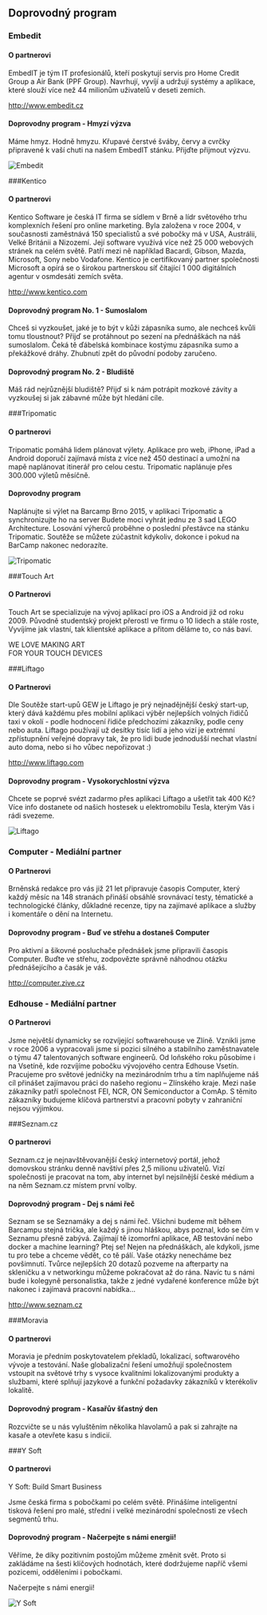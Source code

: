 Doprovodný program
------------------

### Embedit
#### O partnerovi
EmbedIT je tým IT profesionálů, kteří poskytují servis pro Home Credit Group a Air Bank (PPF Group). Navrhují, vyvíjí a udržují systémy a aplikace, které slouží více než 44 milionům uživatelů v deseti zemích. 

<http://www.embedit.cz>

#### Doprovodny program - Hmyzí výzva
Máme hmyz. Hodně hmyzu. Křupavé čerstvé šváby, červy a cvrčky připravené k vaší chuti na našem EmbedIT stánku. Přijďte přijmout výzvu.

<img src="/static/img/extra/2015/embedit.jpg" alt="Embedit" style="max-width:100%"/>

###Kentico
#### O partnerovi
Kentico Software je česká IT firma se sídlem v Brně a lídr světového trhu komplexních řešení pro online marketing. Byla založena v roce 2004, v současnosti zaměstnává 150 specialistů a své pobočky má v USA, Austrálii, Velké Británii a Nizozemí. Její software využívá více než 25 000 webových stránek na celém světě. Patří mezi ně například Bacardi, Gibson, Mazda, Microsoft, Sony nebo Vodafone. Kentico je certifikovaný partner společnosti Microsoft a opírá se o širokou partnerskou síť čítající 1 000 digitálních agentur v osmdesáti zemích světa. 

<http://www.kentico.com>

#### Doprovodný program No. 1 - Sumoslalom 
Chceš si vyzkoušet, jaké je to být v kůži zápasníka sumo, ale nechceš kvůli tomu tloustnout? Přijď se protáhnout po sezení na přednáškách na náš sumoslalom. Čeká tě ďábelská kombinace kostýmu zápasníka sumo a překážkové dráhy. Zhubnutí zpět do původní podoby zaručeno.

#### Doprovodný program No. 2 - Bludiště 
Máš rád nejrůznější bludiště? Přijď si k nám potrápit mozkové závity a vyzkoušej si jak zábavné může být hledání cíle.

###Tripomatic
#### O partnerovi
Tripomatic pomáhá lidem plánovat výlety. Aplikace pro web, iPhone, iPad a Android doporučí zajímavá místa z více než 450 destinací a umožní na mapě naplánovat itinerář pro celou cestu. Tripomatic naplánuje přes 300.000 výletů měsíčně.

#### Doprovodny program
Naplánujte si výlet na Barcamp Brno 2015, v aplikaci Tripomatic a synchronizujte ho na server Budete moci vyhrát jednu ze 3 sad LEGO Architecture. Losování výherců proběhne o poslední přestávce na stánku Tripomatic. Soutěže se můžete zúčastnit kdykoliv, dokonce i pokud na BarCamp nakonec nedorazíte.

<img src="/static/img/extra/2015/tripomatic.png" alt="Tripomatic" style="max-width:100%"/>

###Touch Art
#### O Partnerovi
Touch Art se specializuje na vývoj aplikací pro iOS a Android již od roku 2009. Původně studentský projekt přerostl ve firmu o 10 lidech a stále roste, Vyvíjíme jak vlastní, tak klientské aplikace a přitom děláme to, co nás baví.

WE LOVE MAKING ART <br/>
FOR YOUR TOUCH DEVICES

###Liftago
#### O Partnerovi
Dle Soutěže start-upů GEW je Liftago je prý nejnadějnější český start-up, který dává každému přes mobilní aplikaci výběr nejlepších volných řidičů taxi v okolí - podle hodnocení řidiče předchozími zákazníky, podle ceny nebo auta. Liftago používají už desítky tisíc lidí a jeho vizí je extrémní zpřístupnění veřejné dopravy tak, že pro lidi bude jednodušší nechat vlastní auto doma, nebo si ho vůbec nepořizovat :)

<http://www.liftago.com>

#### Doprovodny program - Vysokorychlostní výzva
Chcete se poprvé svézt zadarmo přes aplikaci Liftago a ušetřit tak 400 Kč?
Více info dostanete od našich hostesek u elektromobilu Tesla, kterým Vás i rádi svezeme.

<img src="/static/img/extra/2015/liftago.jpg" alt="Liftago" style="max-width:100%"/>


### Computer - Mediální partner
#### O Partnerovi
Brněnská redakce pro vás již 21 let připravuje časopis Computer, který každý měsíc na 148 stranách přináší obsáhlé srovnávací testy, tématické a technologické články, důkladné recenze, tipy na zajímavé aplikace a služby i komentáře o dění na Internetu.

#### Doprovodny program - Buď ve střehu a dostaneš Computer
Pro aktivní a šikovné posluchače přednášek jsme připravili časopis Computer. Buďte ve střehu, zodpovězte správně náhodnou otázku přednášejícího a časák je váš.

<http://computer.zive.cz>

### Edhouse - Mediální partner
#### O Partnerovi
Jsme největší dynamicky se rozvíjející softwarehouse ve Zlíně. Vznikli jsme v roce 2006 a vypracovali jsme si pozici silného a stabilního zaměstnavatele o týmu 47 talentovaných software engineerů. Od loňského roku působíme i na Vsetíně, kde rozvíjíme pobočku vývojového centra Edhouse Vsetín. Pracujeme pro světové jedničky na mezinárodním trhu a tím naplňujeme náš cíl přinášet zajímavou práci do našeho regionu – Zlínského kraje. Mezi naše zákazníky patří společnost FEI, NCR, ON Semiconductor a ComAp. S těmito zákazníky budujeme klíčová partnerství a pracovní pobyty v zahraniční nejsou výjimkou.

###Seznam.cz
#### O partnerovi
Seznam.cz je nejnavštěvovanější český internetový portál, jehož domovskou stránku denně navštíví přes 2,5 milionu uživatelů. Vizí společnosti je pracovat na tom, aby internet byl nejsilnější české médium a na něm Seznam.cz místem první volby.

#### Doprovodný program - Dej s námi řeč
Seznam se se Seznamáky a dej s námi řeč. Všichni budeme mít během Barcampu stejná trička, ale každý s jinou hláškou, abys poznal, kdo se čím v Seznamu přesně zabývá. Zajímají tě izomorfní aplikace, AB testování nebo docker a machine learning? Ptej se! Nejen na přednáškách, ale kdykoli, jsme tu pro tebe a chceme vědět, co tě pálí. Vaše otázky nenecháme bez povšimnutí. Tvůrce nejlepších 20 dotazů pozveme na afterparty na skleničku a v networkingu můžeme pokračovat až do rána. Navíc tu s námi bude i kolegyně personalistka, takže z jedné vydařené konference může být nakonec i zajímavá pracovní nabídka… 

<http://www.seznam.cz>

###Moravia
#### O partnerovi
Moravia je předním poskytovatelem překladů, lokalizací, softwarového vývoje a testování. Naše globalizační řešení umožňují společnostem vstoupit na světové trhy s vysoce kvalitními lokalizovanými produkty a službami, které splňují jazykové a funkční požadavky zákazníků v kterékoliv lokalitě.

#### Doprovodný program - Kasařův šťastný den
Rozcvičte se u nás vyluštěním několika hlavolamů a pak si zahrajte na kasaře a otevřete kasu s indicií. 

###Y Soft
#### O partnerovi
Y Soft: Build Smart Business

Jsme česká firma s pobočkami po celém světě. Přinášíme inteligentní tisková řešení pro malé, střední i velké mezinárodní společnosti ze všech segmentů trhu.

#### Doprovodný program - Načerpejte s námi energii!
Věříme, že díky pozitivním postojům můžeme změnit svět. Proto si zakládáme na šesti klíčových hodnotách, které dodržujeme napříč všemi pozicemi, odděleními i pobočkami.

Načerpejte s námi energii!

<img src="/static/img/extra/2015/ysoft.png" alt="Y Soft" style="max-width:100%"/>
